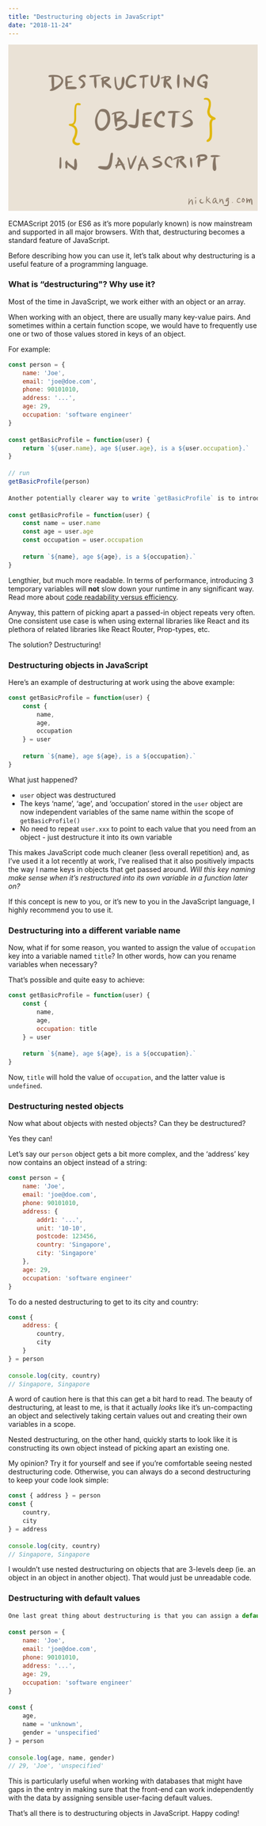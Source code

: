 ```yaml
---
title: "Destructuring objects in JavaScript"
date: "2018-11-24"
---
```


![Destructuring objects in JavaScript nick ang blog](images/Destructuring-objects-in-JavaScript-nick-ang-blog.png)

ECMAScript 2015 (or ES6 as it’s more popularly known) is now mainstream and supported in all major browsers. With that, destructuring becomes a standard feature of JavaScript.

Before describing how you can use it, let’s talk about why destructuring is a useful feature of a programming language.

### What is “destructuring"? Why use it?

Most of the time in JavaScript, we work either with an object or an array.

When working with an object, there are usually many key-value pairs. And sometimes within a certain function scope, we would have to frequently use one or two of those values stored in keys of an object.

For example:

```js
const person = {
    name: 'Joe',
    email: 'joe@doe.com',
    phone: 90101010,
    address: '...',
    age: 29,
    occupation: 'software engineer'
}

const getBasicProfile = function(user) {
    return `${user.name}, age ${user.age}, is a ${user.occupation}.`
}

// run
getBasicProfile(person)

Another potentially clearer way to write `getBasicProfile` is to introduce intermediate variables and assign those values to them before the `return` statement, like so:

const getBasicProfile = function(user) {
    const name = user.name
    const age = user.age
    const occupation = user.occupation

    return `${name}, age ${age}, is a ${occupation}.`
}
```

Lengthier, but much more readable. In terms of performance, introducing 3 temporary variables will **not** slow down your runtime in any significant way. Read more about [code readability versus efficiency](/2018-11-16-code-readability-or-efficiency/).

Anyway, this pattern of picking apart a passed-in object repeats very often. One consistent use case is when using external libraries like React and its plethora of related libraries like React Router, Prop-types, etc.

The solution? Destructuring!

### Destructuring objects in JavaScript

Here’s an example of destructuring at work using the above example:

```js
const getBasicProfile = function(user) {
    const {
        name,
        age,
        occupation
    } = user

    return `${name}, age ${age}, is a ${occupation}.`
}
```

What just happened?

- `user` object was destructured
- The keys ‘name’, ‘age’, and ‘occupation’ stored in the `user` object are now independent variables of the same name within the scope of `getBasicProfile()`
- No need to repeat `user.xxx` to point to each value that you need from an object - just destructure it into its own variable

This makes JavaScript code much cleaner (less overall repetition) and, as I’ve used it a lot recently at work, I’ve realised that it also positively impacts the way I name keys in objects that get passed around. _Will this key naming make sense when it’s restructured into its own variable in a function later on?_

If this concept is new to you, or it’s new to you in the JavaScript language, I highly recommend you to use it.

### Destructuring into a different variable name

Now, what if for some reason, you wanted to assign the value of `occupation` key into a variable named `title`? In other words, how can you rename variables when necessary?

That’s possible and quite easy to achieve:

```js
const getBasicProfile = function(user) {
    const {
        name,
        age,
        occupation: title
    } = user

    return `${name}, age ${age}, is a ${occupation}.`
}
```

Now, `title` will hold the value of `occupation`, and the latter value is `undefined`.

### Destructuring nested objects

Now what about objects with nested objects? Can they be destructured?

Yes they can!

Let’s say our `person` object gets a bit more complex, and the ‘address’ key now contains an object instead of a string:

```js
const person = {
    name: 'Joe',
    email: 'joe@doe.com',
    phone: 90101010,
    address: {
        addr1: '...',
        unit: '10-10',
        postcode: 123456,
        country: 'Singapore',
        city: 'Singapore'
    },
    age: 29,
    occupation: 'software engineer'
}
```

To do a nested destructuring to get to its city and country:

```js
const {
    address: {
        country,
        city
    }
} = person

console.log(city, country)
// Singapore, Singapore
```

A word of caution here is that this can get a bit hard to read. The beauty of destructuring, at least to me, is that it actually _looks_ like it’s un-compacting an object and selectively taking certain values out and creating their own variables in a scope.

Nested destructuring, on the other hand, quickly starts to look like it is constructing its own object instead of picking apart an existing one.

My opinion? Try it for yourself and see if you’re comfortable seeing nested destructuring code. Otherwise, you can always do a second destructuring to keep your code look simple:

```js
const { address } = person
const {
    country,
    city
} = address

console.log(city, country)
// Singapore, Singapore
```

I wouldn’t use nested destructuring on objects that are 3-levels deep (ie. an object in an object in another object). That would just be unreadable code.

### Destructuring with default values

```js
One last great thing about destructuring is that you can assign a default value if a particular key doesn’t exist in the object being destructured:

const person = {
    name: 'Joe',
    email: 'joe@doe.com',
    phone: 90101010,
    address: '...',
    age: 29,
    occupation: 'software engineer'
}

const {
    age,
    name = 'unknown',
    gender = 'unspecified'
} = person

console.log(age, name, gender)
// 29, 'Joe', 'unspecified'
```

This is particularly useful when working with databases that might have gaps in the entry in making sure that the front-end can work independently with the data by assigning sensible user-facing default values.

That’s all there is to destructuring objects in JavaScript. Happy coding!

